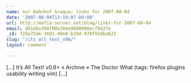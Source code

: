 ```yaml
---
name: nur Bahnhof &raquo; links for 2007-08-04
date: '2007-08-04T13:19:07-04:00'
url: http://mafia-server.net/blog/links-for-2007-08-04
email: d41d8cd98f00b204e9800998ecf8427e
_id: 729a75de-3602-40e0-b29d-970f92dba621
slug: "/its_all_text_v06/"
layout: comment

---
```


[...] It’s All Text! v0.6+ « Archive « The Doctor What (tags: firefox plugins usability writing vim) [...]
